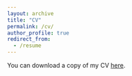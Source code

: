```yaml
---
layout: archive
title: "CV"
permalink: /cv/
author_profile: true
redirect_from:
  - /resume
---
```

You can download a copy of my CV [here](/files/Morris_Marcella_cv.pdf).